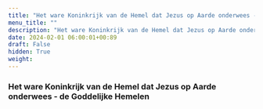 ```yaml
---
title: "Het ware Koninkrijk van de Hemel dat Jezus op Aarde onderwees - de Goddelijke Hemelen"
menu_title: ""
description: "Het ware Koninkrijk van de Hemel dat Jezus op Aarde onderwees - de Goddelijke Hemelen"
date: 2024-02-01 06:00:01+00:89
draft: False
hidden: True
weight:
---
```

### Het ware Koninkrijk van de Hemel dat Jezus op Aarde onderwees - de Goddelijke Hemelen
